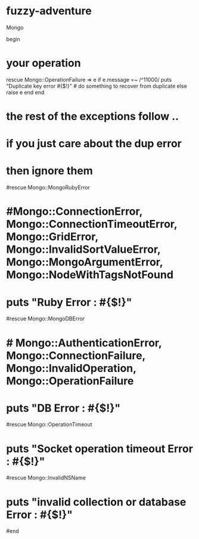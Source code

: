 fuzzy-adventure
===============







Mongo 

begin
  # your operation
rescue Mongo::OperationFailure => e
  if e.message =~ /^11000/
    puts "Duplicate key error #{$!}"
    # do something to recover from duplicate
  else
    raise e
  end
end
# the rest of the exceptions follow ..
# if you just care about the dup error
# then ignore them
#rescue Mongo::MongoRubyError
#  #Mongo::ConnectionError, Mongo::ConnectionTimeoutError, Mongo::GridError, Mongo::InvalidSortValueError, Mongo::MongoArgumentError, Mongo::NodeWithTagsNotFound
#  puts "Ruby Error :  #{$!}"
#rescue Mongo::MongoDBError
#  # Mongo::AuthenticationError, Mongo::ConnectionFailure, Mongo::InvalidOperation, Mongo::OperationFailure
#  puts "DB Error :  #{$!}"
#rescue Mongo::OperationTimeout
#  puts "Socket operation timeout Error :  #{$!}"
#rescue Mongo::InvalidNSName
#  puts "invalid collection or database Error :  #{$!}"
#end
